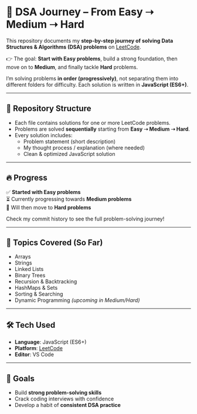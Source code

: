 # 🚀 DSA Journey – From Easy ➝ Medium ➝ Hard  

This repository documents my **step-by-step journey of solving Data Structures & Algorithms (DSA) problems** on [LeetCode](https://leetcode.com/).  

👉 The goal: **Start with Easy problems**, build a strong foundation, then move on to **Medium**, and finally tackle **Hard** problems.  

I’m solving problems **in order (progressively)**, not separating them into different folders for difficulty. Each solution is written in **JavaScript (ES6+)**.  

---

## 📌 Repository Structure  

- Each file contains solutions for one or more LeetCode problems.  
- Problems are solved **sequentially** starting from **Easy ➝ Medium ➝ Hard**.  
- Every solution includes:  
  - Problem statement (short description)  
  - My thought process / explanation (where needed)  
  - Clean & optimized JavaScript solution  

---

## 🔥 Progress  

✅ **Started with Easy problems**  
⏳ Currently progressing towards **Medium problems**  
🎯 Will then move to **Hard problems**  

Check my commit history to see the full problem-solving journey!  

---

## 📖 Topics Covered (So Far)  

- Arrays  
- Strings  
- Linked Lists  
- Binary Trees  
- Recursion & Backtracking  
- HashMaps & Sets  
- Sorting & Searching  
- Dynamic Programming *(upcoming in Medium/Hard)*  

---

## 🛠️ Tech Used  

- **Language**: JavaScript (ES6+)  
- **Platform**: [LeetCode](https://leetcode.com/)  
- **Editor**: VS Code  

---

## 🎯 Goals  

- Build **strong problem-solving skills**  
- Crack coding interviews with confidence  
- Develop a habit of **consistent DSA practice**  
